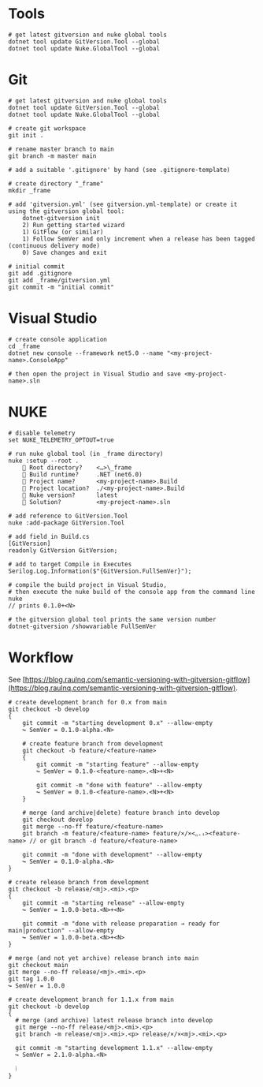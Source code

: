# Tools

    # get latest gitversion and nuke global tools
    dotnet tool update GitVersion.Tool --global
    dotnet tool update Nuke.GlobalTool --global


# Git

    # get latest gitversion and nuke global tools
    dotnet tool update GitVersion.Tool --global
    dotnet tool update Nuke.GlobalTool --global
    
    # create git workspace
    git init .
    
    # rename master branch to main
    git branch -m master main
    
    # add a suitable '.gitignore' by hand (see .gitignore-template)
    
    # create directory "_frame"
    mkdir _frame
    
    # add 'gitversion.yml' (see gitversion.yml-template) or create it using the gitversion global tool:
        dotnet-gitversion init
        2) Run getting started wizard
        1) GitFlow (or similar)
        1) Follow SemVer and only increment when a release has been tagged (continuous delivery mode)
        0) Save changes and exit
    
    # initial commit
    git add .gitignore
    git add _frame/gitversion.yml
    git commit -m "initial commit"


# Visual Studio

    # create console application
    cd _frame
    dotnet new console --framework net5.0 --name "<my-project-name>.ConsoleApp"
    
    # then open the project in Visual Studio and save <my-project-name>.sln


# NUKE

    # disable telemetry
    set NUKE_TELEMETRY_OPTOUT=true

    # run nuke global tool (in _frame directory)
    nuke :setup --root .
        🌳 Root directory?    <…>\_frame
        🔩 Build runtime?     .NET (net6.0)
        🔖 Project name?      <my-project-name>.Build
        📍 Project location?  ./<my-project-name>.Build
        💎 Nuke version?      latest
        🧰 Solution?          <my-project-name>.sln
    
    # add reference to GitVersion.Tool
    nuke :add-package GitVersion.Tool

    # add field in Build.cs
    [GitVersion]
    readonly GitVersion GitVersion;
    
    # add to target Compile in Executes
    Serilog.Log.Information($"{GitVersion.FullSemVer}");

    # compile the build project in Visual Studio,
    # then execute the nuke build of the console app from the command line
    nuke
    // prints 0.1.0+<N>

    # the gitversion global tool prints the same version number
    dotnet-gitversion /showvariable FullSemVer

# Workflow

See [https://blog.raulnq.com/semantic-versioning-with-gitversion-gitflow](https://blog.raulnq.com/semantic-versioning-with-gitversion-gitflow).

    # create development branch for 0.x from main
    git checkout -b develop
    {
        git commit -m "starting development 0.x" --allow-empty
        ↪ SemVer = 0.1.0-alpha.<N>

        # create feature branch from development
        git checkout -b feature/<feature-name>
        {
            git commit -m "starting feature" --allow-empty
            ↪ SemVer = 0.1.0-<feature-name>.<N>+<N>

            git commit -m "done with feature" --allow-empty
            ↪ SemVer = 0.1.0-<feature-name>.<N>+<N>
        }

        # merge (and archive|delete) feature branch into develop
        git checkout develop
        git merge --no-ff feature/<feature-name>
        git branch -m feature/<feature-name> feature/×/×<ᵧᵧ.ᵢ><feature-name> // or git branch -d feature/<feature-name>

        git commit -m "done with development" --allow-empty
        ↪ SemVer = 0.1.0-alpha.<N>
    }
    
    # create release branch from development
    git checkout -b release/<mj>.<mi>.<p>
    {
        git commit -m "starting release" --allow-empty
        ↪ SemVer = 1.0.0-beta.<N>+<N>

        git commit -m "done with release preparation → ready for main|production" --allow-empty
        ↪ SemVer = 1.0.0-beta.<N>+<N>
    }

    # merge (and not yet archive) release branch into main
    git checkout main
    git merge --no-ff release/<mj>.<mi>.<p>
    git tag 1.0.0
    ↪ SemVer = 1.0.0
    
    # create development branch for 1.1.x from main
    git checkout -b develop
    {
      # merge (and archive) latest release branch into develop
      git merge --no-ff release/<mj>.<mi>.<p>
      git branch -m release/<mj>.<mi>.<p> release/×/×<mj>.<mi>.<p>

      git commit -m "starting development 1.1.x" --allow-empty
      ↪ SemVer = 2.1.0-alpha.<N>

      ⁞
    }

